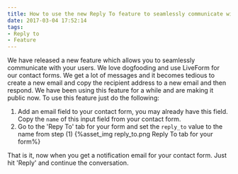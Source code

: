 ```yaml
---
title: How to use the new Reply To feature to seamlessly communicate with your users
date: 2017-03-04 17:52:14
tags:
- Reply to
- Feature
---
```


We have released a new feature which allows you to seamlessly communicate with your users. We love dogfooding and use LiveForm for our contact forms.
We get a lot of messages and it becomes tedious to create a new email and copy the recipient address to a new email and then respond.
We have been using this feature for a while and are making it public now. To use this feature just do the following:

  1. Add an email field to your contact form, you may already have this field. Copy the `name` of this input field from your contact form.
  2. Go to the 'Repy To' tab for your form and set the `reply_to` value to the name from step (1)
  {%asset_img reply_to.png Reply To tab for your form%}

That is it, now when you get a notification email for your contact form. Just hit 'Reply' and continue the conversation.
